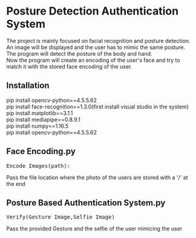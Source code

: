 # Posture Detection Authentication System

The project is mainly focused on facial recognition and posture detection.</br>
An image will be displayed and the user has to mimic the same posture. </br>
The program will detect the posture of the body and hand. </br>
Now the program will create an encoding of the user's face and try to match it with the stored face encoding of the user.</br>


## Installation 

pip install opencv-python==4.5.5.62 <br />
pip install face-recognition==1.3.0(first install visual studio in the system) <br />
pip install matplotlib==3.1.1 <br />
pip install mediapipe==0.8.9.1 <br />
pip install numpy==1.16.5 <br />
pip install opencv-python==4.5.5.62 <br />


## Face Encoding.py

<pre>
Encode_Images(path): 
</pre>

Pass the file location where the photo of the users are stored with a '/' at the end

## Posture Based Authentication System.py
<pre>
Verify(Gesture_Image,Selfie_Image)
</pre>
Pass the provided Gesture and the selfie of the user mimicing the user

